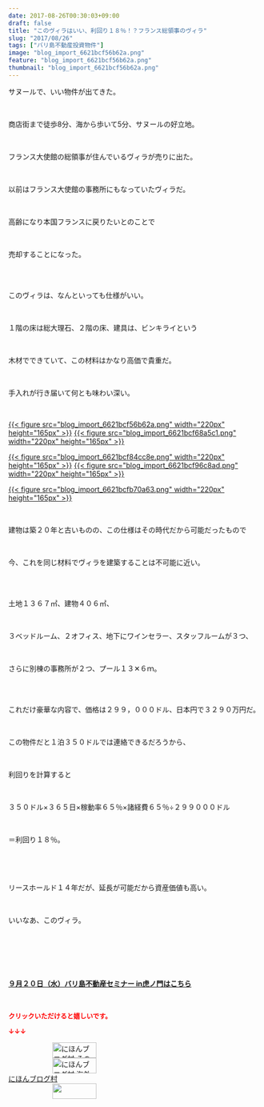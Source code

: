 ```yaml
---
date: 2017-08-26T00:30:03+09:00
draft: false
title: "このヴィラはいい、利回り１８％！？フランス総領事のヴィラ"
slug: "2017/08/26"
tags: ["バリ島不動産投資物件"]
image: "blog_import_6621bcf56b62a.png"
feature: "blog_import_6621bcf56b62a.png"
thumbnail: "blog_import_6621bcf56b62a.png"
---
```

<p>サヌールで、いい物件が出てきた。</p><p> </p><p>商店街まで徒歩8分、海から歩いて5分、サヌールの好立地。</p><p> </p><p>フランス大使館の総領事が住んでいるヴィラが売りに出た。</p><p> </p><p>以前はフランス大使館の事務所にもなっていたヴィラだ。</p><p> </p><p>高齢になり本国フランスに戻りたいとのことで</p><p> </p><p>売却することになった。</p><p> </p><p><br/>このヴィラは、なんといっても仕様がいい。</p><p> </p><p>１階の床は総大理石、２階の床、建具は、ビンキライという</p><p> </p><p>木材でできていて、この材料はかなり高価で貴重だ。</p><p> </p><p>手入れが行き届いて何とも味わい深い。</p><p> </p><p><a href="blog_import_6621bcf56b62a.png">{{< figure src="blog_import_6621bcf56b62a.png" width="220px" height="165px" >}}</a> <a href="blog_import_6621bcf68a5c1.png">{{< figure src="blog_import_6621bcf68a5c1.png" width="220px" height="165px" >}}</a></p><p><a href="blog_import_6621bcf84cc8e.png">{{< figure src="blog_import_6621bcf84cc8e.png" width="220px" height="165px" >}}</a> <a href="blog_import_6621bcf96c8ad.png">{{< figure src="blog_import_6621bcf96c8ad.png" width="220px" height="165px" >}}</a></p><p><a href="blog_import_6621bcfb70a63.png">{{< figure src="blog_import_6621bcfb70a63.png" width="220px" height="165px" >}}</a></p><p> </p><p>建物は築２０年と古いものの、この仕様はその時代だから可能だったもので</p><p> </p><p>今、これを同じ材料でヴィラを建築することは不可能に近い。</p><p> </p><p><br/>土地１３６７㎡、建物４０６㎡、</p><p> </p><p>３ベッドルーム、２オフィス、地下にワインセラー、スタッフルームが３つ、</p><p> </p><p>さらに別棟の事務所が２つ、プール１３✕６ｍ。</p><p> </p><p><br/>これだけ豪華な内容で、価格は２９９，０００ドル、日本円で３２９０万円だ。</p><p> </p><p>この物件だと１泊３５０ドルでは連絡できるだろうから、</p><p> </p><p>利回りを計算すると</p><p> </p><p>３５０ドル×３６５日×稼動率６５％×諸経費６５％÷２９９０００ドル</p><p> </p><p>＝利回り１８％。</p><p> </p><p> </p><p>リースホールド１４年だが、延長が可能だから資産価値も高い。</p><p> </p><p>いいなあ、このヴィラ。</p><p> </p><p> </p><p> </p><p><span style="font-weight: bold;"><span style="text-decoration: underline;"><a href="iin.co.jp" target="_blank">９月２０日（水）バリ島不動産セミナー in虎ノ門はこちら</a></span></span></p><p> </p><p><font color="#ff0000" size="2"><strong>クリックいただけると嬉しいです。</strong></font></p><p><font color="#ff0000" size="2"><strong>↓↓↓</strong></font></p><p><a href="ranking.html?p_cid=01260127" id="&amp;blogmura_banner" target="_blank"><img alt="にほんブログ村 その他生活ブログ 不動産投資へ" border="0" height="31" src="data:image/svg+xml;charset=utf-8,%3Csvg%20xmlns%3D%22http%3A%2F%2Fwww.w3.org%2F2000%2Fsvg%22%20title%3D%22Placeholder%20for%20Images%22%20role%3D%22presentation%22%20viewBox%3D%220%200%2088%2031%22%20%2F%3E" width="88" data-src="//life.blogmura.com/hudousantoushi/img/hudousantoushi88_31.gif" style="aspect-ratio: auto 88 / 31;"/><noscript><img alt="にほんブログ村 その他生活ブログ 不動産投資へ" border="0" height="31" src="//life.blogmura.com/hudousantoushi/img/hudousantoushi88_31.gif" width="88"></noscript></a><br/><a href="ranking.html?p_cid=01260127" target="_blank"><img alt="にほんブログ村 海外生活ブログ バリ島情報へ" border="0" height="31" src="data:image/svg+xml;charset=utf-8,%3Csvg%20xmlns%3D%22http%3A%2F%2Fwww.w3.org%2F2000%2Fsvg%22%20title%3D%22Placeholder%20for%20Images%22%20role%3D%22presentation%22%20viewBox%3D%220%200%2088%2031%22%20%2F%3E" width="88" data-src="https://img-proxy.blog-video.jp/images?url=http%3A%2F%2Foverseas.blogmura.com%2Fbali%2Fimg%2Fbali88_31.gif" style="aspect-ratio: auto 88 / 31;"/><noscript><img alt="にほんブログ村 海外生活ブログ バリ島情報へ" border="0" height="31" src="https://img-proxy.blog-video.jp/images?url=http%3A%2F%2Foverseas.blogmura.com%2Fbali%2Fimg%2Fbali88_31.gif" width="88"></noscript></a><br/><a href="ranking.html?p_cid=01260127" target="_blank">にほんブログ村</a><br/><a href="link.php?1804582" title="人気ブログランキングへ"><img border="0" height="31" src="data:image/svg+xml;charset=utf-8,%3Csvg%20xmlns%3D%22http%3A%2F%2Fwww.w3.org%2F2000%2Fsvg%22%20title%3D%22Placeholder%20for%20Images%22%20role%3D%22presentation%22%20viewBox%3D%220%200%2088%2031%22%20%2F%3E" width="88" data-src="https://blog.with2.net/img/banner/banner_22.gif" style="aspect-ratio: auto 88 / 31;"/><noscript><img border="0" height="31" src="https://blog.with2.net/img/banner/banner_22.gif" width="88"></noscript></a></p><p> </p>

